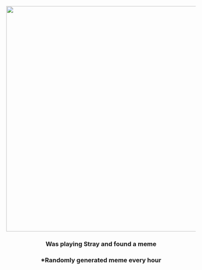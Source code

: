 <p align="center">
        <img src="https://i.redd.it/zwekx6ub4sc91.png" width="600" height="600">
        </p>
        <h3 align="center">Was playing Stray and found a meme</h3>
        <h3 align="center">*Randomly generated meme every hour</h3>
    